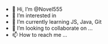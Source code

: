 - 👋 Hi, I’m @Novel555
- 👀 I’m interested in 
- 🌱 I’m currently learning JS, Java, Git
- 💞️ I’m looking to collaborate on ...
- 📫 How to reach me ...

<!---
Novel555/Novel555 is a ✨ special ✨ repository because its `README.md` (this file) appears on your GitHub profile.
You can click the Preview link to take a look at your changes.
--->
